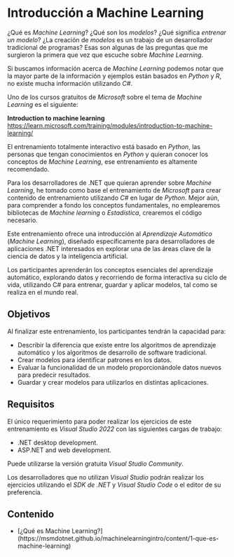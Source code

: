 # Introducción a Machine Learning
¿Qué es *Machine Learning*? ¿Qué son los *modelos*? ¿Qué significa *entrenar un modelo*? ¿La creación de *modelos* es un trabajo de un desarrollador tradicional de programas? Esas son algunas de las preguntas que me surgieron la primera que vez que escuche sobre *Machine Learning*.

Si buscamos información acerca de *Machine Learning* podemos notar que la mayor parte de la información y ejemplos están basados en *Python* y *R*, no existe mucha información utilizando *C#*.

Uno de los cursos gratuitos de *Microsoft* sobre el tema de *Machine Learning* es el siguiente:

**Introduction to machine learning**<br/>
<a href="https://learn.microsoft.com/training/modules/introduction-to-machine-learning/" target="_blank">https://learn.microsoft.com/training/modules/introduction-to-machine-learning/</a>

El entrenamiento totalmente interactivo está basado en *Python*, las personas que tengan conocimientos en *Python* y quieran conocer los conceptos de *Machine Learning*, ese entrenamiento es altamente recomendado.

Para los desarrolladores de .NET que quieran aprender sobre *Machine Learning*, he tomado como base el entrenamiento de *Microsoft* para crear contenido de entrenamiento utilizando *C#* en lugar de *Python*. Mejor aún, para comprender a fondo los conceptos fundamentales, no emplearemos bibliotecas de *Machine learning* o *Estadística*, crearemos el código necesario.

Este entrenamiento ofrece una introducción al *Aprendizaje Automático* (*Machine Learning*), diseñado específicamente para desarrolladores de aplicaciones .NET interesados en explorar una de las áreas clave de la ciencia de datos y la inteligencia artificial.

Los participantes aprenderán los conceptos esenciales del aprendizaje automático, explorando datos y recorriendo de forma interactiva su ciclo de vida, utilizando C# para entrenar, guardar y aplicar modelos, tal como se realiza en el mundo real.

## Objetivos

Al finalizar este entrenamiento, los participantes tendrán la capacidad para:
* Describir la diferencia que existe entre los algoritmos de aprendizaje automático y los algoritmos de desarrollo de software tradicional.
* Crear modelos para identificar patrones en los datos.
* Evaluar la funcionalidad de un modelo proporcionándole datos nuevos para predecir resultados.
* Guardar y crear modelos para utilizarlos en distintas aplicaciones.

## Requisitos

El único requerimiento para poder realizar los ejercicios de este entrenamiento es *Visual Studio 2022* con las siguientes cargas de trabajo:
* .NET desktop development.
* ASP.NET and web development.

Puede utilizarse la versión gratuita *Visual Studio Community*.

Los desarrolladores que no utilizan *Visual Studio* podrán realizar los ejercicios utilizando el *SDK de .NET* y *Visual Studio Code* o el editor de su preferencia.

## Contenido
<ul>
  <li>
     [¿Qué es Machine Learning?](https://msmdotnet.github.io/machinelearningintro/content/1-que-es-machine-learning)
  </li>
</ul>

